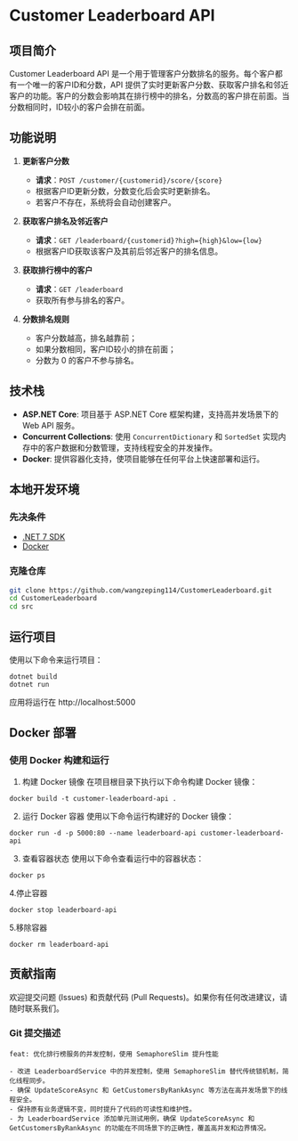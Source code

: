 # Customer Leaderboard API

## 项目简介

Customer Leaderboard API 是一个用于管理客户分数排名的服务。每个客户都有一个唯一的客户ID和分数，API 提供了实时更新客户分数、获取客户排名和邻近客户的功能。客户的分数会影响其在排行榜中的排名，分数高的客户排在前面。当分数相同时，ID较小的客户会排在前面。

## 功能说明

1. **更新客户分数**
   - **请求**：`POST /customer/{customerid}/score/{score}`
   - 根据客户ID更新分数，分数变化后会实时更新排名。
   - 若客户不存在，系统将会自动创建客户。
   
2. **获取客户排名及邻近客户**
   - **请求**：`GET /leaderboard/{customerid}?high={high}&low={low}`
   - 根据客户ID获取该客户及其前后邻近客户的排名信息。
   
3. **获取排行榜中的客户**
   - **请求**：`GET /leaderboard`
   - 获取所有参与排名的客户。

4. **分数排名规则**
   - 客户分数越高，排名越靠前；
   - 如果分数相同，客户ID较小的排在前面；
   - 分数为 0 的客户不参与排名。

## 技术栈

- **ASP.NET Core**: 项目基于 ASP.NET Core 框架构建，支持高并发场景下的 Web API 服务。
- **Concurrent Collections**: 使用 `ConcurrentDictionary` 和 `SortedSet` 实现内存中的客户数据和分数管理，支持线程安全的并发操作。
- **Docker**: 提供容器化支持，使项目能够在任何平台上快速部署和运行。

## 本地开发环境

### 先决条件

- [.NET 7 SDK](https://dotnet.microsoft.com/download/dotnet/7.0)
- [Docker](https://www.docker.com/get-started)

### 克隆仓库

```bash
git clone https://github.com/wangzeping114/CustomerLeaderboard.git
cd CustomerLeaderboard
cd src
```

## 运行项目
使用以下命令来运行项目：
```
dotnet build
dotnet run
```
应用将运行在 http://localhost:5000

## Docker 部署
### 使用 Docker 构建和运行
1. 构建 Docker 镜像
在项目根目录下执行以下命令构建 Docker 镜像：
```
docker build -t customer-leaderboard-api .
```
2. 运行 Docker 容器
使用以下命令运行构建好的 Docker 镜像：
```
docker run -d -p 5000:80 --name leaderboard-api customer-leaderboard-api
```
3. 查看容器状态
使用以下命令查看运行中的容器状态：
```
docker ps
```
4.停止容器
```
docker stop leaderboard-api
```
5.移除容器
```
docker rm leaderboard-api
```
## 贡献指南
欢迎提交问题 (Issues) 和贡献代码 (Pull Requests)。如果你有任何改进建议，请随时联系我们。

### Git 提交描述

```plaintext
feat: 优化排行榜服务的并发控制，使用 SemaphoreSlim 提升性能

- 改进 LeaderboardService 中的并发控制，使用 SemaphoreSlim 替代传统锁机制，简化线程同步。
- 确保 UpdateScoreAsync 和 GetCustomersByRankAsync 等方法在高并发场景下的线程安全。
- 保持原有业务逻辑不变，同时提升了代码的可读性和维护性。
- 为 LeaderboardService 添加单元测试用例，确保 UpdateScoreAsync 和 GetCustomersByRankAsync 的功能在不同场景下的正确性，覆盖高并发和边界情况。
